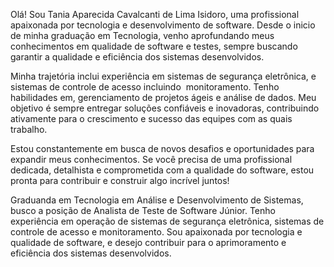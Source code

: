 Olá! Sou Tania Aparecida Cavalcanti de Lima Isidoro, uma profissional apaixonada por tecnologia e desenvolvimento de software. 
Desde o inicio de minha graduação em Tecnologia, venho aprofundando meus conhecimentos em qualidade de software e testes, sempre buscando garantir a qualidade e eficiência dos sistemas desenvolvidos.

Minha trajetória inclui experiência em sistemas de segurança eletrônica, e sistemas de controle de acesso incluindo  monitoramento. Tenho habilidades em, gerenciamento de projetos ágeis e análise de dados. Meu objetivo é sempre entregar soluções confiáveis e inovadoras, contribuindo ativamente para o crescimento e sucesso das equipes com as quais trabalho.

Estou constantemente em busca de novos desafios e oportunidades para expandir meus conhecimentos. Se você precisa de uma profissional dedicada, detalhista e comprometida com a qualidade do software, estou pronta para contribuir e construir algo incrível juntos!

Graduanda em Tecnologia em Análise e Desenvolvimento de Sistemas, busco a posição de Analista de Teste de Software Júnior. Tenho experiência em operação de sistemas de segurança eletrônica, sistemas de controle de acesso e monitoramento. Sou apaixonada por tecnologia e qualidade de software, e desejo contribuir para o aprimoramento e eficiência dos sistemas desenvolvidos.

